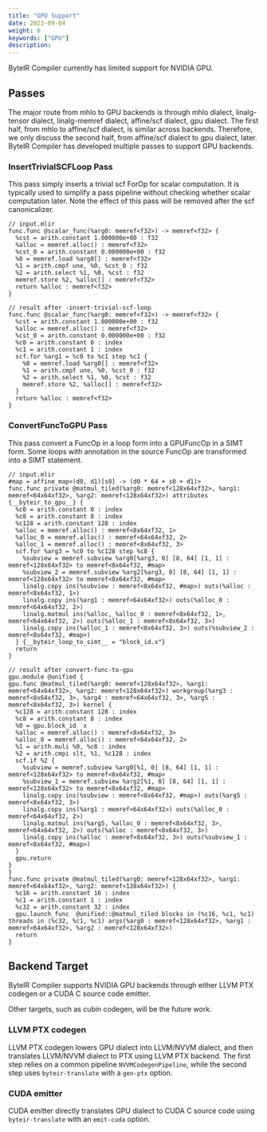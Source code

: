 ```yaml
---
title: "GPU Support"
date: 2023-09-04
weight: 6
keywords: ["GPU"]
description: 
---
```


ByteIR Compiler currently has limited support for NVIDIA GPU.

## Passes

The major route from mhlo to GPU backends is through mhlo dialect, linalg-tensor dialect, linalg-memref dialect, affine/scf dialect, gpu dialect. 
The first half, from mhlo to affine/scf dialect, is similar across backends. 
Therefore, we only discuss the second half, from affine/scf dialect to gpu dialect, later.
ByteIR Compiler has developed multiple passes to support GPU backends. 

### InsertTrivialSCFLoop Pass

This pass simply inserts a trivial scf ForOp for scalar computation.
It is typically used to simplify a pass pipeline without checking whether scalar computation later. 
Note the effect of this pass will be removed after the scf canonicalizer.  

```
// input.mlir
func.func @scalar_func(%arg0: memref<f32>) -> memref<f32> {
  %cst = arith.constant 1.000000e+00 : f32
  %alloc = memref.alloc() : memref<f32>
  %cst_0 = arith.constant 0.000000e+00 : f32
  %0 = memref.load %arg0[] : memref<f32>
  %1 = arith.cmpf une, %0, %cst_0 : f32
  %2 = arith.select %1, %0, %cst : f32
  memref.store %2, %alloc[] : memref<f32>
  return %alloc : memref<f32>
}

// result after -insert-trivial-scf-loop
func.func @scalar_func(%arg0: memref<f32>) -> memref<f32> {
  %cst = arith.constant 1.000000e+00 : f32
  %alloc = memref.alloc() : memref<f32>
  %cst_0 = arith.constant 0.000000e+00 : f32
  %c0 = arith.constant 0 : index
  %c1 = arith.constant 1 : index
  scf.for %arg1 = %c0 to %c1 step %c1 {
    %0 = memref.load %arg0[] : memref<f32>
    %1 = arith.cmpf une, %0, %cst_0 : f32
    %2 = arith.select %1, %0, %cst : f32
    memref.store %2, %alloc[] : memref<f32>
  }
  return %alloc : memref<f32>
}

```

### ConvertFuncToGPU Pass
This pass convert a FuncOp in a loop form into a GPUFuncOp in a SIMT form. 
Some loops with annotation in the source FuncOp are transformed into a SIMT statement. 

```
// input.mlir
#map = affine_map<(d0, d1)[s0] -> (d0 * 64 + s0 + d1)>
func.func private @matmul_tiled(%arg0: memref<128x64xf32>, %arg1: memref<64x64xf32>, %arg2: memref<128x64xf32>) attributes {__byteir_to_gpu__} {
  %c0 = arith.constant 0 : index
  %c8 = arith.constant 8 : index
  %c128 = arith.constant 128 : index
  %alloc = memref.alloc() : memref<8x64xf32, 1>
  %alloc_0 = memref.alloc() : memref<64x64xf32, 2>
  %alloc_1 = memref.alloc() : memref<8x64xf32, 3>
  scf.for %arg3 = %c0 to %c128 step %c8 {
    %subview = memref.subview %arg0[%arg3, 0] [8, 64] [1, 1] : memref<128x64xf32> to memref<8x64xf32, #map>
    %subview_2 = memref.subview %arg2[%arg3, 0] [8, 64] [1, 1] : memref<128x64xf32> to memref<8x64xf32, #map>
    linalg.copy ins(%subview : memref<8x64xf32, #map>) outs(%alloc : memref<8x64xf32, 1>)
    linalg.copy ins(%arg1 : memref<64x64xf32>) outs(%alloc_0 : memref<64x64xf32, 2>)
    linalg.matmul ins(%alloc, %alloc_0 : memref<8x64xf32, 1>, memref<64x64xf32, 2>) outs(%alloc_1 : memref<8x64xf32, 3>)
    linalg.copy ins(%alloc_1 : memref<8x64xf32, 3>) outs(%subview_2 : memref<8x64xf32, #map>)
  } {__byteir_loop_to_simt__ = "block_id.x"}
  return
}

// result after convert-func-to-gpu
gpu.module @unified {
gpu.func @matmul_tiled(%arg0: memref<128x64xf32>, %arg1: memref<64x64xf32>, %arg2: memref<128x64xf32>) workgroup(%arg3 : memref<8x64xf32, 3>, %arg4 : memref<64x64xf32, 3>, %arg5 : memref<8x64xf32, 3>) kernel {
  %c128 = arith.constant 128 : index
  %c8 = arith.constant 8 : index
  %0 = gpu.block_id  x
  %alloc = memref.alloc() : memref<8x64xf32, 3>
  %alloc_0 = memref.alloc() : memref<64x64xf32, 2>
  %1 = arith.muli %0, %c8 : index
  %2 = arith.cmpi slt, %1, %c128 : index
  scf.if %2 {
    %subview = memref.subview %arg0[%1, 0] [8, 64] [1, 1] : memref<128x64xf32> to memref<8x64xf32, #map>
    %subview_1 = memref.subview %arg2[%1, 0] [8, 64] [1, 1] : memref<128x64xf32> to memref<8x64xf32, #map>
    linalg.copy ins(%subview : memref<8x64xf32, #map>) outs(%arg5 : memref<8x64xf32, 3>)
    linalg.copy ins(%arg1 : memref<64x64xf32>) outs(%alloc_0 : memref<64x64xf32, 2>)
    linalg.matmul ins(%arg5, %alloc_0 : memref<8x64xf32, 3>, memref<64x64xf32, 2>) outs(%alloc : memref<8x64xf32, 3>)
    linalg.copy ins(%alloc : memref<8x64xf32, 3>) outs(%subview_1 : memref<8x64xf32, #map>)
  }
  gpu.return
}
}
func.func private @matmul_tiled(%arg0: memref<128x64xf32>, %arg1: memref<64x64xf32>, %arg2: memref<128x64xf32>) {
  %c16 = arith.constant 16 : index
  %c1 = arith.constant 1 : index
  %c32 = arith.constant 32 : index
  gpu.launch_func  @unified::@matmul_tiled blocks in (%c16, %c1, %c1) threads in (%c32, %c1, %c1) args(%arg0 : memref<128x64xf32>, %arg1 : memref<64x64xf32>, %arg2 : memref<128x64xf32>)
  return
}
```

## Backend Target

ByteIR Compiler supports NVIDIA GPU backends through either LLVM PTX codegen or a CUDA C source code emitter. 

Other targets, such as cubin codegen, will be the future work. 

### LLVM PTX codegen

LLVM PTX codegen lowers GPU dialect into LLVM/NVVM dialect, and then translates LLVM/NVVM dialect to PTX using LLVM PTX backend. 
The first step relies on a common pipeline `NVVMCodegenPipeline`, while the second step uses `byteir-translate` with a `gen-ptx` option.

### CUDA emitter

CUDA emitter directly translates GPU dialect to CUDA C source code using `byteir-translate` with an `emit-cuda` option.

